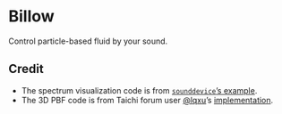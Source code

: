 # Billow

Control particle-based fluid by your sound.

## Credit

* The spectrum visualization code is from [`sounddevice`’s example](https://python-sounddevice.readthedocs.io/en/0.4.0/examples.html#real-time-text-mode-spectrogram).
* The 3D PBF code is from Taichi forum user [@lqxu](https://forum.taichi.graphics/t/homework2-3d-pbf/1102)’s [implementation](https://github.com/jackylovechina/taichidemo/blob/master/PBF_3D.py).